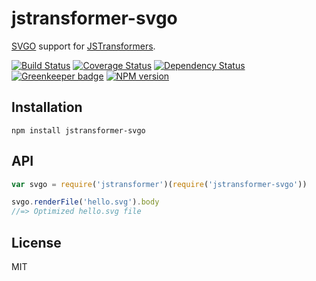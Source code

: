 # jstransformer-svgo

[SVGO](https://github.com/svg/svgo) support for [JSTransformers](https://github.com/jstransformers/jstransformer).

[![Build Status](https://img.shields.io/travis/jstransformers/jstransformer-svgo/master.svg)](https://travis-ci.org/jstransformers/jstransformer-svgo)
[![Coverage Status](https://img.shields.io/codecov/c/github/jstransformers/jstransformer-svgo/master.svg)](https://codecov.io/gh/jstransformers/jstransformer-svgo)
[![Dependency Status](https://img.shields.io/david/jstransformers/jstransformer-svgo/master.svg)](http://david-dm.org/jstransformers/jstransformer-svgo)
[![Greenkeeper badge](https://badges.greenkeeper.io/jstransformers/jstransformer-svgo.svg)](https://greenkeeper.io/)
[![NPM version](https://img.shields.io/npm/v/jstransformer-svgo.svg)](https://www.npmjs.org/package/jstransformer-svgo)

## Installation

    npm install jstransformer-svgo

## API

```js
var svgo = require('jstransformer')(require('jstransformer-svgo'))

svgo.renderFile('hello.svg').body
//=> Optimized hello.svg file
```

## License

MIT
